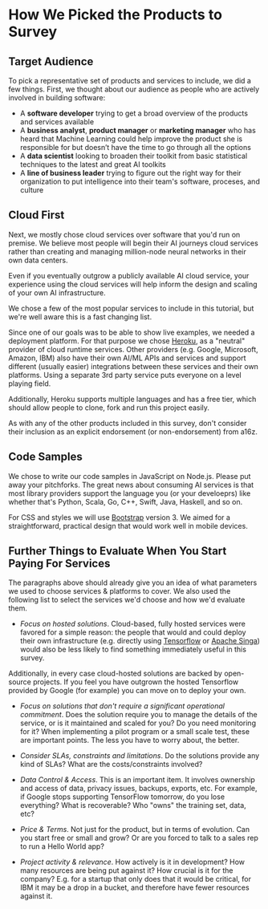 # How We Picked the Products to Survey 

## Target Audience

To pick a representative set of products and services to include, we did a few things. First, we thought about our audience as people who are actively involved in building software:
* A **software developer** trying to get a broad overview of the products and services available
* A **business analyst**, **product manager** or **marketing manager** who has heard that Machine Learning could help improve the product she is responsible for but doesn’t have the time to go through all the options
* A **data scientist** looking to broaden their toolkit from basic statistical techniques to the latest and great AI toolkits
* A **line of business leader** trying to figure out the right way for their organization to put intelligence into their team's software, proceses, and culture  


## Cloud First

Next, we mostly chose cloud services over software that you'd run on premise. We believe most people will begin their AI journeys cloud services rather than creating and managing million-node neural networks in their own data centers. 

Even if you eventually outgrow a publicly available AI cloud service, your experience using the cloud services will help inform the design and scaling of your own AI infrastructure.

We chose a few of the most popular services to include in this tutorial, but we're well aware this is a fast changing list.

Since one of our goals was to be able to show live examples, we needed a deployment platform. For that purpose we chose [Heroku](http://www.heroku.com), as a "neutral" provider of cloud runtime services. Other providers (e.g. Google, Microsoft, Amazon, IBM) also have their own AI/ML APIs and services and support different (usually easier) integrations between these services and their own platforms. Using a separate 3rd party service puts everyone on a level playing field.

Additionally, Heroku supports multiple languages and has a free tier, which should allow people to clone, fork and run this project easily.

As with any of the other products included in this survey, don't consider their inclusion as an explicit endorsement (or non-endorsement) from a16z. 


## Code Samples

We chose to write our code samples in JavaScript on Node.js. Please put away your pitchforks. The great news about consuming AI services is that most library providers support the language you (or your develoeprs) like whether that's Python, Scala, Go, C++, Swift, Java, Haskell, and so on. 

For CSS and styles we will use [Bootstrap](http://getbootstrap.com) version 3. We aimed for a straightforward, practical design that would work well in mobile devices.


## Further Things to Evaluate When You Start Paying For Services

The paragraphs above should already give you an idea of what parameters we used to choose services & platforms to cover. We also used the following list to select the services we'd choose and how we'd evaluate them.

* _Focus on hosted solutions_. Cloud-based, fully hosted services were favored for a simple reason: the people that would and could deploy their own infrastructure (e.g. directly using [Tensorflow](https://www.tensorflow.org/) or [Apache Singa](https://singa.incubator.apache.org)) would also be less likely to find something immediately useful in this survey.

Additionally, in every case cloud-hosted solutions are backed by open-source projects. If you feel you have outgrown the hosted Tensorflow provided by Google (for example) you can move on to deploy your own.

* _Focus on solutions that don't require a significant operational commitment_. Does the solution require you to manage the details of the service, or is it maintained and scaled for you? Do you need monitoring for it? When implementing a pilot program or a small scale test, these are important points. The less you have to worry about, the better.

* _Consider SLAs, constraints and limitations_. Do the solutions provide any kind of SLAs? What are the costs/constraints involved?

* _Data Control & Access_. This is an important item. It involves ownership and access of data, privacy issues, backups, exports, etc. For example, if Google stops supporting TensorFlow tomorrow, do you lose everything? What is recoverable? Who "owns" the training set, data, etc?

* _Price & Terms_. Not just for the product, but in terms of evolution. Can you start free or small and grow? Or are you forced to talk to a sales rep to run a Hello World app?

* _Project activity & relevance_. How actively is it in development? How many resources are being put against it? How crucial is it for the company? E.g. for a startup that only does that it would be critical, for IBM it may be a drop in a bucket, and therefore have fewer resources against it.







